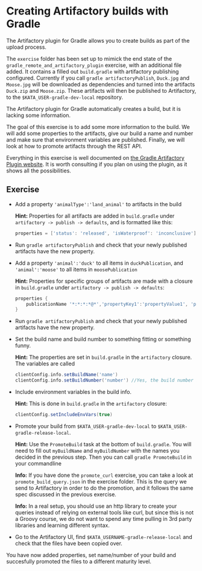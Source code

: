 # Creating Artifactory builds with Gradle

The Artifactory plugin for Gradle allows you to create builds as part of the upload process.

The `exercise` folder has been set up to mimick the end state of the `gradle_remote_and_artifactory_plugin` exercise, with an additional file added. It contains a filled out `build.gradle` with artifactory publishing configured. Currently if you call `gradle artifactoryPublish`, `Duck.jpg` and `Moose.jpg` will be downloaded as dependencies and turned into the artifacts `Duck.zip` and `Moose.zip`. These artifacts will then be published to Artifactory, to the `$KATA_USER-gradle-dev-local` repository.

The Artifactory plugin for Gradle automatically creates a build, but it is lacking some information.

The goal of this exercise is to add some more information to the build. We will add some properties to the artifacts, give our build a name and number and make sure that environment variables are published. Finally, we will look at how to promote artifacts through the REST API.

Everything in this exercise is well documented on [the Gradle Artifactory Plugin website](https://www.jfrog.com/confluence/display/RTF/Gradle+Artifactory+Plugin#GradleArtifactoryPlugin-Configuration). It is worth consulting if you plan on using the plugin, as it shows all the possibilities.

## Exercise

- Add a property `'animalType':'land_animal'` to artifacts in the build

    **Hint:** Properties for all artifacts are added in `build.gradle` under `artifactory -> publish -> defaults`, and is formatted like this: 
    ```groovy
    properties = ['status': 'released', 'isWaterproof': 'inconclusive']
    ```
- Run `gradle artifactoryPublish` and check that your newly published artifacts have the new property.
- Add a property `'animal':'duck'` to all items in `duckPublication`, and `'animal':'moose'` to all items in `moosePublication`

    **Hint:** Properties for specific groups of artifacts are made with a closure in `build.gradle` under `artifactory -> publish -> defaults`:
    ```groovy 
    properties {
        publicationName '*:*:*:*@*','propertyKey1':'propertyValue1', 'propertyKey2':'propertyValue2'
    }
    ```
- Run `gradle artifactoryPublish` and check that your newly published artifacts have the new property.
- Set the build name and build number to something fitting or something funny.

    **Hint:** The properties are set in `build.gradle` in the `artifactory` closure. The variables are called
    ```groovy
    clientConfig.info.setBuildName('name')
    clientConfig.info.setBuildNumber('number') //Yes, the build number is a string
    ```
- Include environment variables in the build info.

    **Hint:** This is done in `build.gradle` in the `artifactory` closure:
    ```groovy
    clientConfig.setIncludeEnvVars(true)
    ```
- Promote your build from `$KATA_USER-gradle-dev-local` to `$KATA_USER-gradle-release-local`. 

    **Hint:** Use the `PromoteBuild` task at the bottom of `build.gradle`. You will need to fill out `myBuildName` and `myBuildNumber` with the names you decided in the previous step. Then you can call `gradle PromoteBuild` in your commandline

    **Info:** If you have done the `promote_curl` exercise, you can take a look at `promote_build_query.json` in the exercise folder. This is the query we send to Artifactory in order to do the promotion, and it follows the same spec discussed in the previous exercise.

    **Info:** In a real setup, you should use an http library to create your queries instead of relying on external tools like curl, but since this is not a Groovy course, we do not want to spend any time pulling in 3rd party libraries and learning different syntax.
- Go to the Artifactory UI, find `$KATA_USERNAME-gradle-release-local` and check that the files have been copied over.

You have now added properties, set name/number of your build and succesfully promoted the files to a different maturity level. 